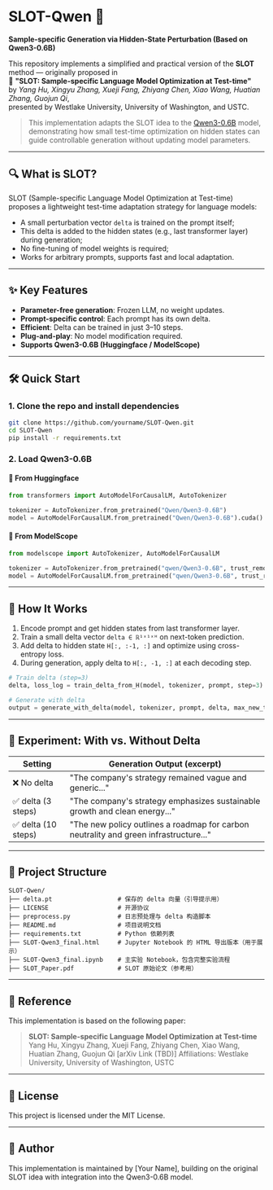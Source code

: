 
# SLOT-Qwen 🚀  
**Sample-specific Generation via Hidden-State Perturbation (Based on Qwen3-0.6B)**

This repository implements a simplified and practical version of the **SLOT** method — originally proposed in  
📄 **"SLOT: Sample-specific Language Model Optimization at Test-time"**  
by *Yang Hu, Xingyu Zhang, Xueji Fang, Zhiyang Chen, Xiao Wang, Huatian Zhang, Guojun Qi*,  
presented by Westlake University, University of Washington, and USTC.

> This implementation adapts the SLOT idea to the [Qwen3-0.6B](https://huggingface.co/Qwen/Qwen3-0.6B) model, demonstrating how small test-time optimization on hidden states can guide controllable generation without updating model parameters.

---

## 🔍 What is SLOT?

SLOT (Sample-specific Language Model Optimization at Test-time) proposes a lightweight test-time adaptation strategy for language models:

- A small perturbation vector `delta` is trained on the prompt itself;
- This delta is added to the hidden states (e.g., last transformer layer) during generation;
- No fine-tuning of model weights is required;
- Works for arbitrary prompts, supports fast and local adaptation.

---

## ✨ Key Features

- **Parameter-free generation**: Frozen LLM, no weight updates.
- **Prompt-specific control**: Each prompt has its own delta.
- **Efficient**: Delta can be trained in just 3–10 steps.
- **Plug-and-play**: No model modification required.
- **Supports Qwen3-0.6B (Huggingface / ModelScope)**

---

## 🛠️ Quick Start

### 1. Clone the repo and install dependencies
```bash
git clone https://github.com/yourname/SLOT-Qwen.git
cd SLOT-Qwen
pip install -r requirements.txt
````

### 2. Load Qwen3-0.6B

#### 🔹 From Huggingface

```python
from transformers import AutoModelForCausalLM, AutoTokenizer

tokenizer = AutoTokenizer.from_pretrained("Qwen/Qwen3-0.6B")
model = AutoModelForCausalLM.from_pretrained("Qwen/Qwen3-0.6B").cuda()
```

#### 🔹 From ModelScope

```python
from modelscope import AutoTokenizer, AutoModelForCausalLM

tokenizer = AutoTokenizer.from_pretrained("qwen/Qwen3-0.6B", trust_remote_code=True)
model = AutoModelForCausalLM.from_pretrained("qwen/Qwen3-0.6B", trust_remote_code=True).cuda()
```

---

## 🚀 How It Works

1. Encode prompt and get hidden states from last transformer layer.
2. Train a small delta vector `delta ∈ ℝ¹ˣ¹ˣᴴ` on next-token prediction.
3. Add delta to hidden state `H[:, :-1, :]` and optimize using cross-entropy loss.
4. During generation, apply delta to `H[:, -1, :]` at each decoding step.

```python
# Train delta (step=3)
delta, loss_log = train_delta_from_H(model, tokenizer, prompt, step=3)

# Generate with delta
output = generate_with_delta(model, tokenizer, prompt, delta, max_new_tokens=200)
```

---

## 🔬 Experiment: With vs. Without Delta

| Setting            | Generation Output (excerpt)                                                           |
| ------------------ | ------------------------------------------------------------------------------------- |
| ❌ No delta         | "The company's strategy remained vague and generic..."                                |
| ✅ delta (3 steps)  | "The company's strategy emphasizes sustainable growth and clean energy..."            |
| ✅ delta (10 steps) | "The new policy outlines a roadmap for carbon neutrality and green infrastructure..." |

---

## 📂 Project Structure

```
SLOT-Qwen/
├── delta.pt                  # 保存的 delta 向量（引导提示用）
├── LICENSE                   # 开源协议
├── preprocess.py             # 日志预处理与 delta 构造脚本
├── README.md                 # 项目说明文档
├── requirements.txt          # Python 依赖列表
├── SLOT-Qwen3_final.html     # Jupyter Notebook 的 HTML 导出版本（用于展示）
├── SLOT-Qwen3_final.ipynb    # 主实验 Notebook，包含完整实验流程
├── SLOT_Paper.pdf            # SLOT 原始论文（参考用）

```

---

## 📄 Reference

This implementation is based on the following paper:

> **SLOT: Sample-specific Language Model Optimization at Test-time**
> Yang Hu, Xingyu Zhang, Xueji Fang, Zhiyang Chen, Xiao Wang, Huatian Zhang, Guojun Qi
> \[arXiv Link (TBD)]
> Affiliations: Westlake University, University of Washington, USTC

---

## 📄 License

This project is licensed under the MIT License.

---

## 👤 Author

This implementation is maintained by \[Your Name], building on the original SLOT idea with integration into the Qwen3-0.6B model.

